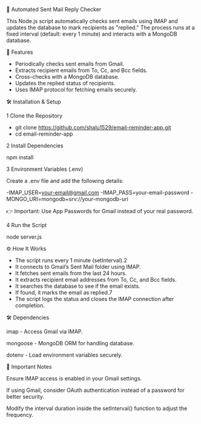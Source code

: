 📧 Automated Sent Mail Reply Checker

This Node.js script automatically checks sent emails using IMAP and updates the database to mark recipients as "replied." The process runs at a fixed interval (default: every 1 minute) and interacts with a MongoDB database.

🚀 Features

- Periodically checks sent emails from Gmail.
- Extracts recipient emails from To, Cc, and Bcc fields.
- Cross-checks with a MongoDB database.
- Updates the replied status of recipients.
- Uses IMAP protocol for fetching emails securely.

🛠️ Installation & Setup

1 Clone the Repository

- git clone https://github.com/shalu1529/email-reminder-app.git
- cd email-reminder-app

2️ Install Dependencies

npm install

3️ Environment Variables (.env)

Create a .env file and add the following details:

-IMAP_USER=your-email@gmail.com
-IMAP_PASS=your-email-password
-MONGO_URI=mongodb+srv://your-mongodb-uri

👉 Important: Use App Passwords for Gmail instead of your real password.

4️ Run the Script

node server.js

⚙️ How It Works

- The script runs every 1 minute (setInterval).2
- It connects to Gmail’s Sent Mail folder using IMAP.
- It fetches sent emails from the last 24 hours.
- It extracts recipient email addresses from To, Cc, and Bcc fields.
- It searches the database to see if the email exists.
- If found, it marks the email as replied.7
- The script logs the status and closes the IMAP connection after completion.


🛠 Dependencies

imap - Access Gmail via IMAP.

mongoose - MongoDB ORM for handling database.

dotenv - Load environment variables securely.

📝 Important Notes

Ensure IMAP access is enabled in your Gmail settings.

If using Gmail, consider OAuth authentication instead of a password for better security.

Modify the interval duration inside the setInterval() function to adjust the frequency.
